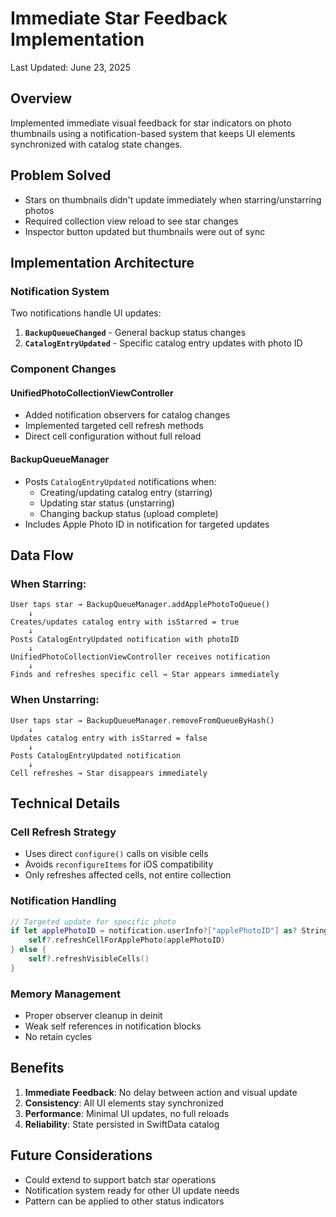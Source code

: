 # Immediate Star Feedback Implementation

Last Updated: June 23, 2025

## Overview
Implemented immediate visual feedback for star indicators on photo thumbnails using a notification-based system that keeps UI elements synchronized with catalog state changes.

## Problem Solved
- Stars on thumbnails didn't update immediately when starring/unstarring photos
- Required collection view reload to see star changes
- Inspector button updated but thumbnails were out of sync

## Implementation Architecture

### Notification System
Two notifications handle UI updates:
1. **`BackupQueueChanged`** - General backup status changes
2. **`CatalogEntryUpdated`** - Specific catalog entry updates with photo ID

### Component Changes

#### UnifiedPhotoCollectionViewController
- Added notification observers for catalog changes
- Implemented targeted cell refresh methods
- Direct cell configuration without full reload

#### BackupQueueManager
- Posts `CatalogEntryUpdated` notifications when:
  - Creating/updating catalog entry (starring)
  - Updating star status (unstarring)  
  - Changing backup status (upload complete)
- Includes Apple Photo ID in notification for targeted updates

## Data Flow

### When Starring:
```
User taps star → BackupQueueManager.addApplePhotoToQueue()
    ↓
Creates/updates catalog entry with isStarred = true
    ↓
Posts CatalogEntryUpdated notification with photoID
    ↓
UnifiedPhotoCollectionViewController receives notification
    ↓
Finds and refreshes specific cell → Star appears immediately
```

### When Unstarring:
```
User taps star → BackupQueueManager.removeFromQueueByHash()
    ↓
Updates catalog entry with isStarred = false
    ↓
Posts CatalogEntryUpdated notification
    ↓
Cell refreshes → Star disappears immediately
```

## Technical Details

### Cell Refresh Strategy
- Uses direct `configure()` calls on visible cells
- Avoids `reconfigureItems` for iOS compatibility
- Only refreshes affected cells, not entire collection

### Notification Handling
```swift
// Targeted update for specific photo
if let applePhotoID = notification.userInfo?["applePhotoID"] as? String {
    self?.refreshCellForApplePhoto(applePhotoID)
} else {
    self?.refreshVisibleCells()
}
```

### Memory Management
- Proper observer cleanup in deinit
- Weak self references in notification blocks
- No retain cycles

## Benefits

1. **Immediate Feedback**: No delay between action and visual update
2. **Consistency**: All UI elements stay synchronized
3. **Performance**: Minimal UI updates, no full reloads
4. **Reliability**: State persisted in SwiftData catalog

## Future Considerations

- Could extend to support batch star operations
- Notification system ready for other UI update needs
- Pattern can be applied to other status indicators